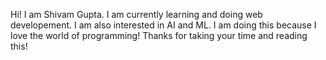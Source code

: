Hi! I am Shivam Gupta. I am currently learning and doing web developement. I am also interested in AI and ML. I am doing this because I love the world of programming! 
Thanks for taking your time and reading this!

